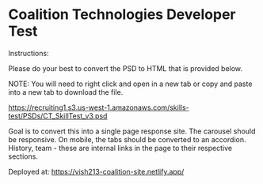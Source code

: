 # Coalition Technologies Developer Test

Instructions:

Please do your best to convert the PSD to HTML that is provided below.

NOTE: You will need to right click and open in a new tab or copy and paste into a new tab to download the file.

https://recruiting1.s3.us-west-1.amazonaws.com/skills-test/PSDs/CT_SkillTest_v3.psd

Goal is to convert this into a single page response site. The carousel should be responsive. On mobile, the tabs should be converted to an accordion. History, team - these are internal links in the page to their respective sections.

Deployed at: https://vish213-coalition-site.netlify.app/